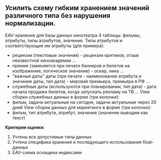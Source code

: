 ## Усилить схему гибким хранением значений различного типа без нарушения нормализации.
EAV-хранение для базы данных кинотеатра
4 таблицы: фильмы, атрибуты, типы атрибутов, значения.
Типы атрибутов и соответствующие им атрибуты (для примера):
- рецензии (текстовые значения) - рецензии критиков, отзыв неизвестной киноакадемии ...
- премия (заменяется при печати баннеров и билетов на изображение, логическое значение) - оскар, ника ...
- "важные даты" даты (при печати - наименование атрибута и значение даты, тип дата) - мировая премьера, премьера в РФ ...
- служебные даты (используются при планировании, тип дата) - дата начала продажи билетов, когда запускать рекламу на ТВ ...
View сборки служебных данных в форме (три колонки):
- фильм, задачи актуальные на сегодня, задачи актуальные через 20 дней
View сборки данных для маркетинга в форме (три колонки):
- фильм, тип атрибута, атрибут, значение (значение выводим как текст)

**Критерии оценки:** 
1. Учтены все допустимые типы данных
2. Учтена специфика хранения и последующего использования float-данных
3. EAV-схема оснащена индексами